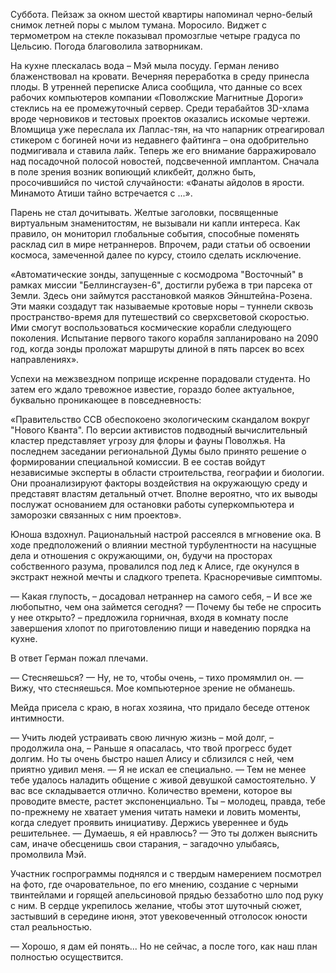 Суббота. Пейзаж за окном шестой квартиры напоминал черно-белый снимок летней поры с мылом тумана. Моросило. Виджет с термометром на стекле показывал промозглые четыре градуса по Цельсию. Погода благоволила затворникам.

На кухне плескалась вода – Мэй мыла посуду. Герман лениво блаженствовал на кровати. Вечерняя переработка в среду принесла плоды. В утренней переписке Алиса сообщила, что данные со всех рабочих компьютеров компании «Поволжские Магнитные Дороги» стеклись на ее промежуточный сервер. Среди терабайтов 3D-хлама вроде черновиков и тестовых проектов оказались искомые чертежи. Вломщица уже переслала их Лаплас-тян, на что напарник отреагировал стикером с богиней ночи из недавнего файтинга – она одобрительно подмигивала и ставила лайк. Теперь же его внимание барражировало над посадочной полосой новостей, подсвеченной имплантом. Сначала в поле зрения возник вопиющий кликбейт, должно быть, просочившийся по чистой случайности: «Фанаты айдолов в ярости. Минамото Атиши тайно встречается с ...». 

Парень не стал дочитывать. Желтые заголовки, посвященные виртуальным знаменитостям, не вызывали ни капли интереса. Как правило, он мониторил глобальные события, способные поменять расклад сил в мире нетраннеров. Впрочем, ради статьи об освоении космоса, замеченной далее по курсу, стоило сделать исключение.

«Автоматические зонды, запущенные с космодрома "Восточный" в рамках миссии "Беллинсгаузен-6", достигли рубежа в три парсека от Земли. Здесь они займутся расстановкой маяков Эйнштейна-Розена. Эти маяки создадут так называемые кротовые норы – туннели сквозь пространство-время для путешествий со сверхсветовой скоростью. Ими смогут воспользоваться космические корабли следующего поколения. Испытание первого такого корабля запланировано на 2090 год, когда зонды проложат маршруты длиной в пять парсек во всех направлениях».

Успехи на межзвездном поприще искренне порадовали студента. Но затем его ждало тревожное известие, гораздо более актуальное, буквально проникающее в повседневность:

«Правительство ССВ обеспокоено экологическим скандалом вокруг "Нового Кванта". По версии активистов подводный вычислительный кластер представляет угрозу для флоры и фауны Поволжья. На последнем заседании региональной Думы было принято решение о формировании специальной комиссии. В ее состав войдут независимые эксперты в области строительства, географии и биологии. Они проанализируют факторы воздействия на окружающую среду и представят властям детальный отчет. Вполне вероятно, что их выводы послужат основанием для остановки работы суперкомпьютера и заморозки связанных с ним проектов».

Юноша вздохнул. Рациональный настрой рассеялся в мгновение ока. В ходе предположений о влиянии местной турбулентности на насущные дела и отношения с окружающими, он, будучи на просторах собственного разума, провалился под лед к Алисе, где окунулся в экстракт нежной мечты и сладкого трепета. Красноречивые симптомы. 

— Какая глупость, – досадовал нетраннер на самого себя, – И все же любопытно, чем она займется сегодня? 
— Почему бы тебе не спросить у нее открыто? – предложила горничная, входя в комнату после завершения хлопот по приготовлению пищи и наведению порядка на кухне.  

В ответ Герман пожал плечами. 

— Стесняешься?
— Ну, не то, чтобы очень, – тихо промямлил он.
— Вижу, что стесняешься. Мое компьютерное зрение не обманешь.

Мейда присела с краю, в ногах хозяина, что придало беседе оттенок интимности.  

— Учить людей устраивать свою личную жизнь – мой долг, – продолжила она, – Раньше я опасалась, что твой прогресс будет долгим. Но ты очень быстро нашел Алису и сблизился с ней, чем приятно удивил меня.
— Я не искал ее специально.
— Тем не менее тебе удалось наладить общение с живой девушкой самостоятельно. У вас все складывается отлично. Количество времени, которое вы проводите вместе, растет экспоненциально. Ты – молодец, правда, тебе по-прежнему не хватает умения читать намеки и ловить моменты, когда следует проявить инициативу. Держись увереннее и будь решительнее. 
— Думаешь, я ей нравлюсь?
— Это ты должен выяснить сам, иначе обесценишь свои старания, – загадочно улыбаясь, промолвила Мэй. 

Участник госпрограммы поднялся и с твердым намерением посмотрел на фото, где очаровательное, по его мнению, создание с черными твинтейлами и горящей апельсиновой прядью беззаботно шло под руку с ним. В сердце укрепилось желание, чтобы этот шуточный сюжет, застывший в середине июня, этот увековеченный отголосок юности стал реальностью.

— Хорошо, я дам ей понять... Но не сейчас, а после того, как наш план полностью осуществится.